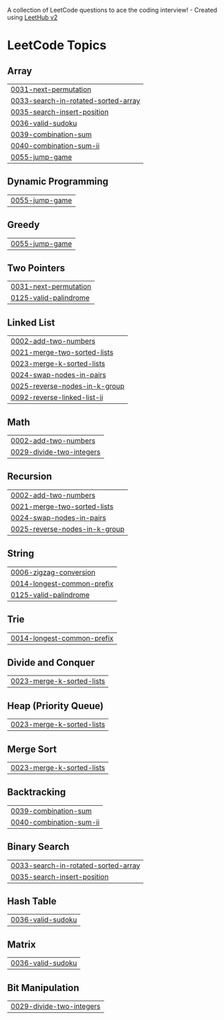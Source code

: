 A collection of LeetCode questions to ace the coding interview! - Created using [LeetHub v2](https://github.com/arunbhardwaj/LeetHub-2.0)
<!---LeetCode Topics Start-->
# LeetCode Topics
## Array
|  |
| ------- |
| [0031-next-permutation](https://github.com/Prabusankarr006/Leetcode/tree/master/0031-next-permutation) |
| [0033-search-in-rotated-sorted-array](https://github.com/Prabusankarr006/Leetcode/tree/master/0033-search-in-rotated-sorted-array) |
| [0035-search-insert-position](https://github.com/Prabusankarr006/Leetcode/tree/master/0035-search-insert-position) |
| [0036-valid-sudoku](https://github.com/Prabusankarr006/Leetcode/tree/master/0036-valid-sudoku) |
| [0039-combination-sum](https://github.com/Prabusankarr006/Leetcode/tree/master/0039-combination-sum) |
| [0040-combination-sum-ii](https://github.com/Prabusankarr006/Leetcode/tree/master/0040-combination-sum-ii) |
| [0055-jump-game](https://github.com/Prabusankarr006/Leetcode/tree/master/0055-jump-game) |
## Dynamic Programming
|  |
| ------- |
| [0055-jump-game](https://github.com/Prabusankarr006/Leetcode/tree/master/0055-jump-game) |
## Greedy
|  |
| ------- |
| [0055-jump-game](https://github.com/Prabusankarr006/Leetcode/tree/master/0055-jump-game) |
## Two Pointers
|  |
| ------- |
| [0031-next-permutation](https://github.com/Prabusankarr006/Leetcode/tree/master/0031-next-permutation) |
| [0125-valid-palindrome](https://github.com/Prabusankarr006/Leetcode/tree/master/0125-valid-palindrome) |
## Linked List
|  |
| ------- |
| [0002-add-two-numbers](https://github.com/Prabusankarr006/Leetcode/tree/master/0002-add-two-numbers) |
| [0021-merge-two-sorted-lists](https://github.com/Prabusankarr006/Leetcode/tree/master/0021-merge-two-sorted-lists) |
| [0023-merge-k-sorted-lists](https://github.com/Prabusankarr006/Leetcode/tree/master/0023-merge-k-sorted-lists) |
| [0024-swap-nodes-in-pairs](https://github.com/Prabusankarr006/Leetcode/tree/master/0024-swap-nodes-in-pairs) |
| [0025-reverse-nodes-in-k-group](https://github.com/Prabusankarr006/Leetcode/tree/master/0025-reverse-nodes-in-k-group) |
| [0092-reverse-linked-list-ii](https://github.com/Prabusankarr006/Leetcode/tree/master/0092-reverse-linked-list-ii) |
## Math
|  |
| ------- |
| [0002-add-two-numbers](https://github.com/Prabusankarr006/Leetcode/tree/master/0002-add-two-numbers) |
| [0029-divide-two-integers](https://github.com/Prabusankarr006/Leetcode/tree/master/0029-divide-two-integers) |
## Recursion
|  |
| ------- |
| [0002-add-two-numbers](https://github.com/Prabusankarr006/Leetcode/tree/master/0002-add-two-numbers) |
| [0021-merge-two-sorted-lists](https://github.com/Prabusankarr006/Leetcode/tree/master/0021-merge-two-sorted-lists) |
| [0024-swap-nodes-in-pairs](https://github.com/Prabusankarr006/Leetcode/tree/master/0024-swap-nodes-in-pairs) |
| [0025-reverse-nodes-in-k-group](https://github.com/Prabusankarr006/Leetcode/tree/master/0025-reverse-nodes-in-k-group) |
## String
|  |
| ------- |
| [0006-zigzag-conversion](https://github.com/Prabusankarr006/Leetcode/tree/master/0006-zigzag-conversion) |
| [0014-longest-common-prefix](https://github.com/Prabusankarr006/Leetcode/tree/master/0014-longest-common-prefix) |
| [0125-valid-palindrome](https://github.com/Prabusankarr006/Leetcode/tree/master/0125-valid-palindrome) |
## Trie
|  |
| ------- |
| [0014-longest-common-prefix](https://github.com/Prabusankarr006/Leetcode/tree/master/0014-longest-common-prefix) |
## Divide and Conquer
|  |
| ------- |
| [0023-merge-k-sorted-lists](https://github.com/Prabusankarr006/Leetcode/tree/master/0023-merge-k-sorted-lists) |
## Heap (Priority Queue)
|  |
| ------- |
| [0023-merge-k-sorted-lists](https://github.com/Prabusankarr006/Leetcode/tree/master/0023-merge-k-sorted-lists) |
## Merge Sort
|  |
| ------- |
| [0023-merge-k-sorted-lists](https://github.com/Prabusankarr006/Leetcode/tree/master/0023-merge-k-sorted-lists) |
## Backtracking
|  |
| ------- |
| [0039-combination-sum](https://github.com/Prabusankarr006/Leetcode/tree/master/0039-combination-sum) |
| [0040-combination-sum-ii](https://github.com/Prabusankarr006/Leetcode/tree/master/0040-combination-sum-ii) |
## Binary Search
|  |
| ------- |
| [0033-search-in-rotated-sorted-array](https://github.com/Prabusankarr006/Leetcode/tree/master/0033-search-in-rotated-sorted-array) |
| [0035-search-insert-position](https://github.com/Prabusankarr006/Leetcode/tree/master/0035-search-insert-position) |
## Hash Table
|  |
| ------- |
| [0036-valid-sudoku](https://github.com/Prabusankarr006/Leetcode/tree/master/0036-valid-sudoku) |
## Matrix
|  |
| ------- |
| [0036-valid-sudoku](https://github.com/Prabusankarr006/Leetcode/tree/master/0036-valid-sudoku) |
## Bit Manipulation
|  |
| ------- |
| [0029-divide-two-integers](https://github.com/Prabusankarr006/Leetcode/tree/master/0029-divide-two-integers) |
<!---LeetCode Topics End-->